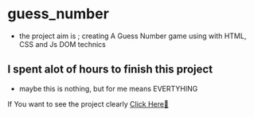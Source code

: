 # guess_number
* the project aim is ; creating A Guess Number game using with HTML, CSS and Js DOM technics 

I spent alot of hours to finish this project
---


* maybe this is nothing, but for me means EVERTYHING


If You want to see the project clearly [Click Here🧨](https://guess-number-gaming.netlify.app/)
